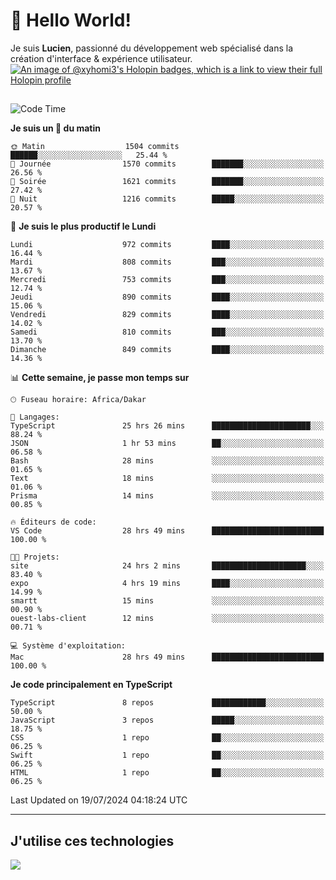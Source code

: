 # 👋 Hello World!

Je suis **Lucien**, passionné du développement web spécialisé dans la création d'interface & expérience utilisateur.
[![An image of @xyhomi3's Holopin badges, which is a link to view their full Holopin profile](https://holopin.me/xyhomi3)](https://holopin.io/@xyhomi3)

##

<!--START_SECTION:waka-->
![Code Time](http://img.shields.io/badge/Code%20Time-1%2C532%20hrs%2049%20mins-blue)

**Je suis un 🐤 du matin** 

```text
🌞 Matin                  1504 commits        ██████░░░░░░░░░░░░░░░░░░░   25.44 % 
🌆 Journée                1570 commits        ███████░░░░░░░░░░░░░░░░░░   26.56 % 
🌃 Soirée                 1621 commits        ███████░░░░░░░░░░░░░░░░░░   27.42 % 
🌙 Nuit                   1216 commits        █████░░░░░░░░░░░░░░░░░░░░   20.57 % 
```
📅 **Je suis le plus productif le Lundi** 

```text
Lundi                    972 commits         ████░░░░░░░░░░░░░░░░░░░░░   16.44 % 
Mardi                    808 commits         ███░░░░░░░░░░░░░░░░░░░░░░   13.67 % 
Mercredi                 753 commits         ███░░░░░░░░░░░░░░░░░░░░░░   12.74 % 
Jeudi                    890 commits         ████░░░░░░░░░░░░░░░░░░░░░   15.06 % 
Vendredi                 829 commits         ████░░░░░░░░░░░░░░░░░░░░░   14.02 % 
Samedi                   810 commits         ███░░░░░░░░░░░░░░░░░░░░░░   13.70 % 
Dimanche                 849 commits         ████░░░░░░░░░░░░░░░░░░░░░   14.36 % 
```


📊 **Cette semaine, je passe mon temps sur** 

```text
🕑︎ Fuseau horaire: Africa/Dakar

💬 Langages: 
TypeScript               25 hrs 26 mins      ██████████████████████░░░   88.24 % 
JSON                     1 hr 53 mins        ██░░░░░░░░░░░░░░░░░░░░░░░   06.58 % 
Bash                     28 mins             ░░░░░░░░░░░░░░░░░░░░░░░░░   01.65 % 
Text                     18 mins             ░░░░░░░░░░░░░░░░░░░░░░░░░   01.06 % 
Prisma                   14 mins             ░░░░░░░░░░░░░░░░░░░░░░░░░   00.85 % 

🔥 Éditeurs de code: 
VS Code                  28 hrs 49 mins      █████████████████████████   100.00 % 

🐱‍💻 Projets: 
site                     24 hrs 2 mins       █████████████████████░░░░   83.40 % 
expo                     4 hrs 19 mins       ████░░░░░░░░░░░░░░░░░░░░░   14.99 % 
smartt                   15 mins             ░░░░░░░░░░░░░░░░░░░░░░░░░   00.90 % 
ouest-labs-client        12 mins             ░░░░░░░░░░░░░░░░░░░░░░░░░   00.71 % 

💻 Système d'exploitation: 
Mac                      28 hrs 49 mins      █████████████████████████   100.00 % 
```

**Je code principalement en TypeScript** 

```text
TypeScript               8 repos             ████████████░░░░░░░░░░░░░   50.00 % 
JavaScript               3 repos             █████░░░░░░░░░░░░░░░░░░░░   18.75 % 
CSS                      1 repo              ██░░░░░░░░░░░░░░░░░░░░░░░   06.25 % 
Swift                    1 repo              ██░░░░░░░░░░░░░░░░░░░░░░░   06.25 % 
HTML                     1 repo              ██░░░░░░░░░░░░░░░░░░░░░░░   06.25 % 
```




 Last Updated on 19/07/2024 04:18:24 UTC
<!--END_SECTION:waka-->
---

## J'utilise ces technologies

<p align="left">
  <a href="https://skillicons.dev">
    <img src="https://skillicons.dev/icons?i=ts,js,md,scss,tailwind,react,docker,express,astro,vite,nextjs,vercel,figma,ableton" />
  </a>
</p>

